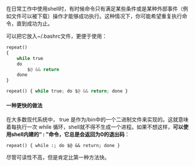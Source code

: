 在日常工作中使用shell时，有时候命令只有满足某些条件或是某种外部事件（例如文件可以被下载）操作才能够成功执行。这种情况下，你可能希望重复执行命令，直到成功为止。

可以把它放入~/.bashrc文件，更便于使用：

```py
repeat()
{
    while true
    do
        $@ && return
    done
}

repeat() { while true; do $@ && return; done }
```

#### 一种更快的做法

在大多数现代系统中， true 是作为/bin中的一个二进制文件来实现的。这就意味着每执行一次 while 循环，shell就不得不生成一个进程。如果不想这样，**可以使用shell内建的“ : ”命令，它总是会返回为0的退出码**：

```
repeat() { while :; do $@ && return; done }
```

尽管可读性不高，但是肯定比第一种方法快。

